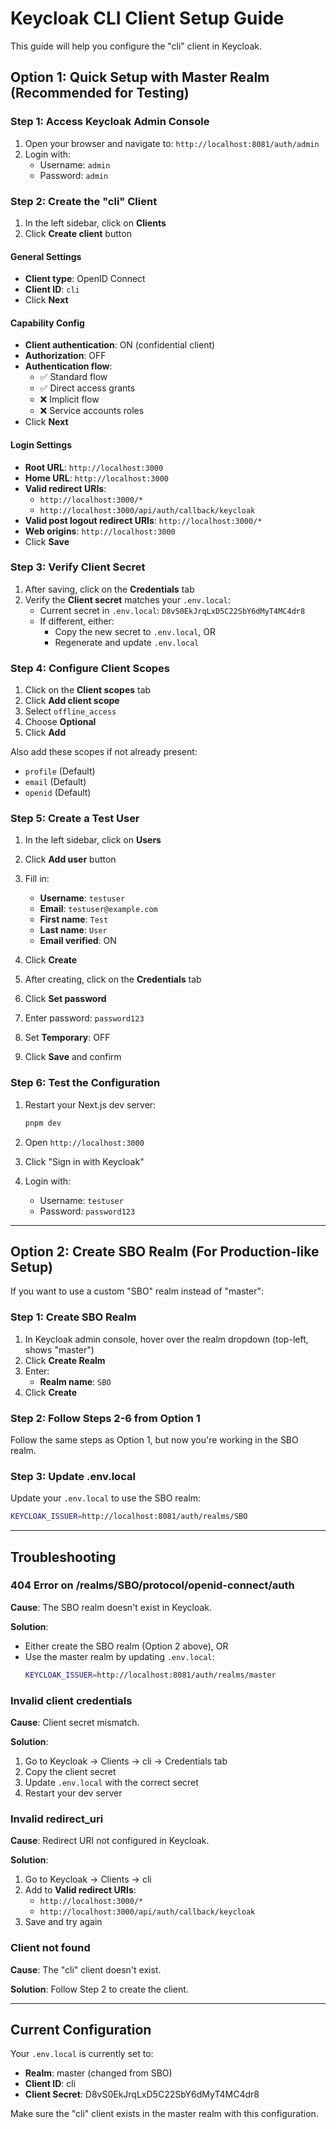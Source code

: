 # Keycloak CLI Client Setup Guide

This guide will help you configure the "cli" client in Keycloak.

## Option 1: Quick Setup with Master Realm (Recommended for Testing)

### Step 1: Access Keycloak Admin Console

1. Open your browser and navigate to: `http://localhost:8081/auth/admin`
2. Login with:
   - Username: `admin`
   - Password: `admin`

### Step 2: Create the "cli" Client

1. In the left sidebar, click on **Clients**
2. Click **Create client** button

#### General Settings

- **Client type**: OpenID Connect
- **Client ID**: `cli`
- Click **Next**

#### Capability Config

- **Client authentication**: ON (confidential client)
- **Authorization**: OFF
- **Authentication flow**:
  - ✅ Standard flow
  - ✅ Direct access grants
  - ❌ Implicit flow
  - ❌ Service accounts roles
- Click **Next**

#### Login Settings

- **Root URL**: `http://localhost:3000`
- **Home URL**: `http://localhost:3000`
- **Valid redirect URIs**:
  - `http://localhost:3000/*`
  - `http://localhost:3000/api/auth/callback/keycloak`
- **Valid post logout redirect URIs**: `http://localhost:3000/*`
- **Web origins**: `http://localhost:3000`
- Click **Save**

### Step 3: Verify Client Secret

1. After saving, click on the **Credentials** tab
2. Verify the **Client secret** matches your `.env.local`:
   - Current secret in `.env.local`: `D8vS0EkJrqLxD5C22SbY6dMyT4MC4dr8`
   - If different, either:
     - Copy the new secret to `.env.local`, OR
     - Regenerate and update `.env.local`

### Step 4: Configure Client Scopes

1. Click on the **Client scopes** tab
2. Click **Add client scope**
3. Select `offline_access`
4. Choose **Optional**
5. Click **Add**

Also add these scopes if not already present:

- `profile` (Default)
- `email` (Default)
- `openid` (Default)

### Step 5: Create a Test User

1. In the left sidebar, click on **Users**
2. Click **Add user** button
3. Fill in:
   - **Username**: `testuser`
   - **Email**: `testuser@example.com`
   - **First name**: `Test`
   - **Last name**: `User`
   - **Email verified**: ON
4. Click **Create**

5. After creating, click on the **Credentials** tab
6. Click **Set password**
7. Enter password: `password123`
8. Set **Temporary**: OFF
9. Click **Save** and confirm

### Step 6: Test the Configuration

1. Restart your Next.js dev server:

   ```bash
   pnpm dev
   ```

2. Open `http://localhost:3000`
3. Click "Sign in with Keycloak"
4. Login with:
   - Username: `testuser`
   - Password: `password123`

---

## Option 2: Create SBO Realm (For Production-like Setup)

If you want to use a custom "SBO" realm instead of "master":

### Step 1: Create SBO Realm

1. In Keycloak admin console, hover over the realm dropdown (top-left, shows "master")
2. Click **Create Realm**
3. Enter:
   - **Realm name**: `SBO`
4. Click **Create**

### Step 2: Follow Steps 2-6 from Option 1

Follow the same steps as Option 1, but now you're working in the SBO realm.

### Step 3: Update .env.local

Update your `.env.local` to use the SBO realm:

```bash
KEYCLOAK_ISSUER=http://localhost:8081/auth/realms/SBO
```

---

## Troubleshooting

### 404 Error on /realms/SBO/protocol/openid-connect/auth

**Cause**: The SBO realm doesn't exist in Keycloak.

**Solution**:

- Either create the SBO realm (Option 2 above), OR
- Use the master realm by updating `.env.local`:
  ```bash
  KEYCLOAK_ISSUER=http://localhost:8081/auth/realms/master
  ```

### Invalid client credentials

**Cause**: Client secret mismatch.

**Solution**:

1. Go to Keycloak → Clients → cli → Credentials tab
2. Copy the client secret
3. Update `.env.local` with the correct secret
4. Restart your dev server

### Invalid redirect_uri

**Cause**: Redirect URI not configured in Keycloak.

**Solution**:

1. Go to Keycloak → Clients → cli
2. Add to **Valid redirect URIs**:
   - `http://localhost:3000/*`
   - `http://localhost:3000/api/auth/callback/keycloak`
3. Save and try again

### Client not found

**Cause**: The "cli" client doesn't exist.

**Solution**: Follow Step 2 to create the client.

---

## Current Configuration

Your `.env.local` is currently set to:

- **Realm**: master (changed from SBO)
- **Client ID**: cli
- **Client Secret**: D8vS0EkJrqLxD5C22SbY6dMyT4MC4dr8

Make sure the "cli" client exists in the master realm with this configuration.
